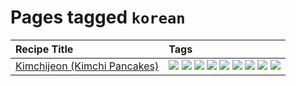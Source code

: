 # Pages tagged `korean`

|Recipe Title|Tags
|:---|:---|
|[Kimchijeon (Kimchi Pancakes)](../recipes/kimchipancakes.md)|[![](https://img.shields.io/badge/tag-dinner-945e60)](tags/dinner.md) [![](https://img.shields.io/badge/tag-easy-72fcc)](tags/easy.md) [![](https://img.shields.io/badge/tag-fried-379a95)](tags/fried.md) [![](https://img.shields.io/badge/tag-healthy-7ca620)](tags/healthy.md) [![](https://img.shields.io/badge/tag-korean-4e6ea)](tags/korean.md) [![](https://img.shields.io/badge/tag-lunch-be57aa)](tags/lunch.md) [![](https://img.shields.io/badge/tag-stovetop-9bf4b7)](tags/stovetop.md) [![](https://img.shields.io/badge/tag-vegan-6f4790)](tags/vegan.md) [![](https://img.shields.io/badge/tag-vegetarian-473080)](tags/vegetarian.md)|
